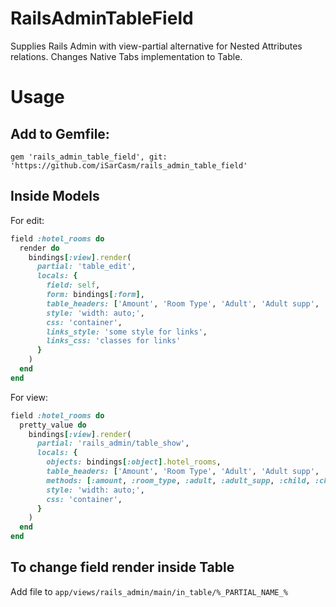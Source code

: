 # RailsAdminTableField
Supplies Rails Admin with view-partial alternative for Nested Attributes relations.
Changes Native Tabs implementation to Table.

# Usage
## Add to Gemfile:
`gem 'rails_admin_table_field', git: 'https://github.com/iSarCasm/rails_admin_table_field'`

## Inside Models
For edit:
```ruby
field :hotel_rooms do
  render do
    bindings[:view].render(
      partial: 'table_edit',
      locals: {
        field: self,
        form: bindings[:form],
        table_headers: ['Amount', 'Room Type', 'Adult', 'Adult supp', 'Child', 'Child supp', 'Infant', 'Infant supp', 'Senior', 'Senior supp'],
        style: 'width: auto;',
        css: 'container',
        links_style: 'some style for links',
        links_css: 'classes for links'
      }
    )
  end
end
```
For view:
```ruby
field :hotel_rooms do
  pretty_value do
    bindings[:view].render(
      partial: 'rails_admin/table_show',
      locals: {
        objects: bindings[:object].hotel_rooms,
        table_headers: ['Amount', 'Room Type', 'Adult', 'Adult supp', 'Child', 'Child supp', 'Infant', 'Infant supp', 'Senior', 'Senior supp'],
        methods: [:amount, :room_type, :adult, :adult_supp, :child, :child_supp, :infant, :infant_supp, :senior, :senior_supp],
        style: 'width: auto;',
        css: 'container',
      }
    )
  end
end
```

## To change field render inside Table
Add file to `app/views/rails_admin/main/in_table/%_PARTIAL_NAME_%`
